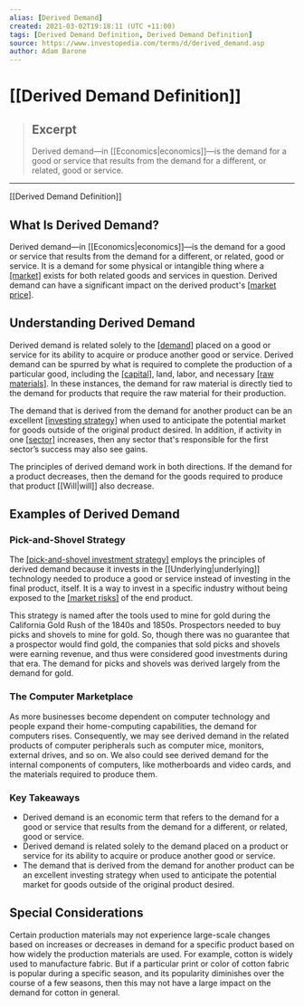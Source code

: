 ```yaml
---
alias: [Derived Demand]
created: 2021-03-02T19:18:11 (UTC +11:00)
tags: [Derived Demand Definition, Derived Demand Definition]
source: https://www.investopedia.com/terms/d/derived_demand.asp
author: Adam Barone
---
```


# [[Derived Demand Definition]]

> ## Excerpt
> Derived demand—in [[Economics|economics]]—is the demand for a good or service that results from the demand for a different, or related, good or service.

---

[[Derived Demand Definition]]
## What Is Derived Demand?

Derived demand—in [[Economics|economics]]—is the demand for a good or service that results from the demand for a different, or related, good or service. It is a demand for some physical or intangible thing where a [[market]](https://www.investopedia.com/terms/m/market.asp) exists for both related goods and services in question. Derived demand can have a significant impact on the derived product's [[market price]](https://www.investopedia.com/terms/m/market-price.asp).

## Understanding Derived Demand

Derived demand is related solely to the [[demand]](https://www.investopedia.com/terms/d/demand.asp) placed on a good or service for its ability to acquire or produce another good or service. Derived demand can be spurred by what is required to complete the production of a particular good, including the [[capital]](https://www.investopedia.com/terms/c/capital.asp), land, labor, and necessary [[raw materials]](https://www.investopedia.com/terms/r/rawmaterials.asp). In these instances, the demand for raw material is directly tied to the demand for products that require the raw material for their production.

The demand that is derived from the demand for another product can be an excellent [[investing strategy]](https://www.investopedia.com/terms/i/investmentstrategy.asp) when used to anticipate the potential market for goods outside of the original product desired. In addition, if activity in one [[sector]](https://www.investopedia.com/terms/s/sector.asp) increases, then any sector that's responsible for the first sector’s success may also see gains.

The principles of derived demand work in both directions. If the demand for a product decreases, then the demand for the goods required to produce that product [[Will|will]] also decrease.

## Examples of Derived Demand

### Pick-and-Shovel Strategy

The [[pick-and-shovel investment strategy]](https://www.investopedia.com/terms/p/pick-and-shovel-play.asp) employs the principles of derived demand because it invests in the [[Underlying|underlying]] technology needed to produce a good or service instead of investing in the final product, itself. It is a way to invest in a specific industry without being exposed to the [[market risks]](https://www.investopedia.com/terms/m/marketrisk.asp) of the end product.

This strategy is named after the tools used to mine for gold during the California Gold Rush of the 1840s and 1850s. Prospectors needed to buy picks and shovels to mine for gold. So, though there was no guarantee that a prospector would find gold, the companies that sold picks and shovels were earning revenue, and thus were considered good investments during that era. The demand for picks and shovels was derived largely from the demand for gold.

### The Computer Marketplace

As more businesses become dependent on computer technology and people expand their home-computing capabilities, the demand for computers rises. Consequently, we may see derived demand in the related products of computer peripherals such as computer mice, monitors, external drives, and so on. We also could see derived demand for the internal components of computers, like motherboards and video cards, and the materials required to produce them.

### Key Takeaways

-   Derived demand is an economic term that refers to the demand for a good or service that results from the demand for a different, or related, good or service.
-   Derived demand is related solely to the demand placed on a product or service for its ability to acquire or produce another good or service.
-   The demand that is derived from the demand for another product can be an excellent investing strategy when used to anticipate the potential market for goods outside of the original product desired.

## Special Considerations

Certain production materials may not experience large-scale changes based on increases or decreases in demand for a specific product based on how widely the production materials are used. For example, cotton is widely used to manufacture fabric. But if a particular print or color of cotton fabric is popular during a specific season, and its popularity diminishes over the course of a few seasons, then this may not have a large impact on the demand for cotton in general.
